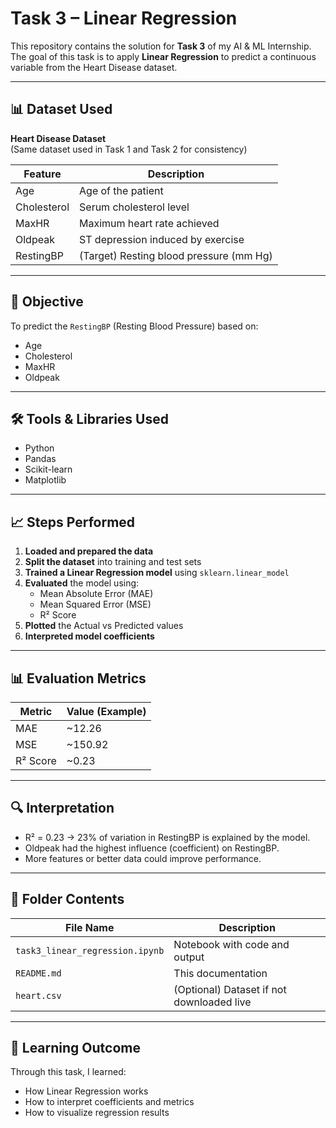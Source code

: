 # Task 3 – Linear Regression

This repository contains the solution for **Task 3** of my AI & ML Internship.  
The goal of this task is to apply **Linear Regression** to predict a continuous variable from the Heart Disease dataset.

---

## 📊 Dataset Used

**Heart Disease Dataset**  
(Same dataset used in Task 1 and Task 2 for consistency)

| Feature       | Description                              |
|----------------|------------------------------------------|
| Age           | Age of the patient                       |
| Cholesterol   | Serum cholesterol level                  |
| MaxHR         | Maximum heart rate achieved              |
| Oldpeak       | ST depression induced by exercise        |
| RestingBP     | (Target) Resting blood pressure (mm Hg)  |

---

## 🧠 Objective

To predict the `RestingBP` (Resting Blood Pressure) based on:
- Age
- Cholesterol
- MaxHR
- Oldpeak

---

## 🛠️ Tools & Libraries Used

- Python
- Pandas
- Scikit-learn
- Matplotlib

---

## 📈 Steps Performed

1. **Loaded and prepared the data**
2. **Split the dataset** into training and test sets
3. **Trained a Linear Regression model** using `sklearn.linear_model`
4. **Evaluated** the model using:
   - Mean Absolute Error (MAE)
   - Mean Squared Error (MSE)
   - R² Score
5. **Plotted** the Actual vs Predicted values
6. **Interpreted model coefficients**

---

## 📊 Evaluation Metrics

| Metric   | Value (Example) |
|----------|------------------|
| MAE      | ~12.26           |
| MSE      | ~150.92          |
| R² Score | ~0.23            |

---

## 🔍 Interpretation

- R² = 0.23 → 23% of variation in RestingBP is explained by the model.
- Oldpeak had the highest influence (coefficient) on RestingBP.
- More features or better data could improve performance.

---

## 📁 Folder Contents

| File Name                     | Description                                |
|------------------------------|--------------------------------------------|
| `task3_linear_regression.ipynb` | Notebook with code and output           |
| `README.md`                  | This documentation                         |
| `heart.csv`                  | (Optional) Dataset if not downloaded live  |

---

## 🎯 Learning Outcome

Through this task, I learned:
- How Linear Regression works
- How to interpret coefficients and metrics
- How to visualize regression results

